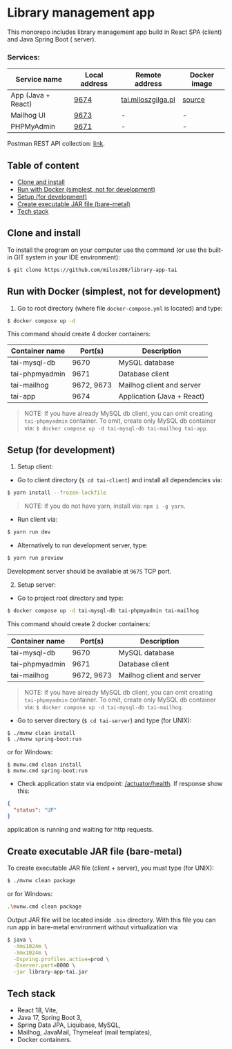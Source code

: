 # Library management app

This monorepo includes library management app build in React SPA (client) and Java Spring Boot (
server).

### Services:

| Service name       | Local address                 | Remote address                                   | Docker image                                                |
|--------------------|-------------------------------|--------------------------------------------------|-------------------------------------------------------------|
| App (Java + React) | [9674](http://localhost:9674) | [tai.miloszgilga.pl](https://tai.miloszgilga.pl) | [source](https://hub.docker.com/r/milosz08/library-app-tai) |
| Mailhog UI         | [9673](http://localhost:9673) | -                                                | -                                                           |
| PHPMyAdmin         | [9671](http://localhost:9671) | -                                                | -                                                           |

Postman REST API
collection: [link](https://www.postman.com/navigation-architect-44725773/tai/collection/ufvyq5e/tai-rest-api).

## Table of content

* [Clone and install](#clone-and-install)
* [Run with Docker (simplest, not for development)](#run-with-docker-simplest-not-for-development)
* [Setup (for development)](#setup-for-development)
* [Create executable JAR file (bare-metal)](#create-executable-jar-file-bare-metal)
* [Tech stack](#tech-stack)

## Clone and install

To install the program on your computer use the command (or use the built-in GIT system in your IDE
environment):

```bash
$ git clone https://github.com/milosz08/library-app-tai
```

## Run with Docker (simplest, not for development)

1. Go to root directory (where file `docker-compose.yml` is located) and type:

```bash
$ docker compose up -d
```

This command should create 4 docker containers:

| Container name | Port(s)    | Description                |
|----------------|------------|----------------------------|
| tai-mysql-db   | 9670       | MySQL database             |
| tai-phpmyadmin | 9671       | Database client            |
| tai-mailhog    | 9672, 9673 | Mailhog client and server  |
| tai-app        | 9674       | Application (Java + React) |

> NOTE: If you have already MySQL db client, you can omit creating `tai-phpmyadmin` container. To
> omit, create only MySQL db container
> via: `$ docker compose up -d tai-mysql-db tai-mailhog tai-app`.

## Setup (for development)

1. Setup client:

* Go to client directory (`$ cd tai-client`) and install all dependencies via:

```bash
$ yarn install --frozen-lockfile
```

> NOTE: If you do not have yarn, install via: `npm i -g yarn`.

* Run client via:

```bash
$ yarn run dev
```

* Alternatively to run development server, type:

```bash
$ yarn run preview
```

Development server should be available at `9675` TCP port.

2. Setup server:

* Go to project root directory and type:

```bash
$ docker compose up -d tai-mysql-db tai-phpmyadmin tai-mailhog
```

This command should create 2 docker containers:

| Container name | Port(s)    | Description               |
|----------------|------------|---------------------------|
| tai-mysql-db   | 9670       | MySQL database            |
| tai-phpmyadmin | 9671       | Database client           |
| tai-mailhog    | 9672, 9673 | Mailhog client and server |

> NOTE: If you have already MySQL db client, you can omit creating `tai-phpmyadmin` container. To
> omit, create only
> MySQL db container via: `$ docker compose up -d tai-mysql-db tai-mailhog`.

* Go to server directory (`$ cd tai-server`) and type (for UNIX):

```
$ ./mvnw clean install
$ ./mvnw spring-boot:run
```

or for Windows:

```
$ mvnw.cmd clean install
$ mvnw.cmd spring-boot:run
```

* Check application state via endpoint: [/actuator/health](http://localhost:9674/actuator/health).
  If response show
  this:

```json
{
  "status": "UP"
}
```

application is running and waiting for http requests.

## Create executable JAR file (bare-metal)

To create executable JAR file (client + server), you must type (for UNIX):

```bash
$ ./mvnw clean package
```

or for Windows:

```bash
.\mvnw.cmd clean package
```

Output JAR file will be located inside `.bin` directory. With this file you can run app in
bare-metal environment without virtualization via:

```bash
$ java \
  -Xms1024m \
  -Xmx1024m \
  -Dspring.profiles.active=prod \
  -Dserver.port=8080 \
  -jar library-app-tai.jar
```

## Tech stack

* React 18, Vite,
* Java 17, Spring Boot 3,
* Spring Data JPA, Liquibase, MySQL,
* Mailhog, JavaMail, Thymeleaf (mail templates),
* Docker containers.
